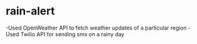 # rain-alert

-Used OpenWeather API to fetch weather updates of a particular region
-Used Twilio API for sending sms on a rainy day
